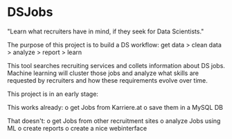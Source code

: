 # DSJobs

"Learn what recruiters have in mind, if they seek for Data Scientists."

The purpose of this project is to build a DS workflow: get data > clean data > analyze > report > learn

This tool searches recruiting services and collets information about DS jobs.
Machine learning will cluster those jobs and analyze what skills are requested by recruiters and how these requirements evolve over time.

This project is in an early stage:

This works already:
o get Jobs from Karriere.at
o save them in a MySQL DB

That doesn't:
o get Jobs from other recruitment sites
o analyze Jobs using ML
o create reports
o create a nice webinterface
